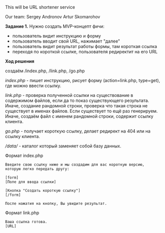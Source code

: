 This will be URL shortener service

Our team:
Sergey Andronov
Artur Skomarohov



**Задание 1.**
Нужно создать MVP-концепт фичи:
 - пользователь видит инструкцию и форму
 - пользователь вводит свой URL, нажимает "далее"
 - пользователь видит результат работы формы, там короткая ссылка
 - переходя по короткой ссылке, пользователя редиректит на его URL

**Ход решения**

создаём /index.php, /link.php, /go.php

_index.php_ - пишет инструкцию, рисует форму (action=link.php, type=get), где можно ввести ссылку.

_link.php_ - проверка полученной ссылки на существование в содержимом файлов, если да то показ существующего результата. Иначе, создание рандомной строки, проверка что такая строка не существует в именах файлов. Если существует то ещё раз генерируем. Иначе, создаём файл с именем рандомной строки, содержит ссылку клиента.

_go.php_ - получает короткую ссылку, делает редирект на 404 или на ссылку клиента.

_/data/_ - каталог который заменяет собой базу данных.

Формат index.php
```
Введите свою ссылку ниже и мы создадим для вас короткую версию, которую легко передать другу:

[form]
[Поле для ввода ссылки]

[Кнопка "Создать короткую ссылку"]
[/form]

После нажатия на кнопку, Вы увидите результат.
```

Формат link.php
```
Ваша ссылка готова.
[URL]
```

